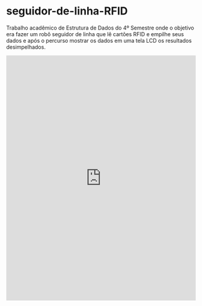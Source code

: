 # seguidor-de-linha-RFID
Trabalho acadêmico de Estrutura de Dados do 4º Semestre onde o objetivo era fazer um robô seguidor de linha que lê cartões RFID e empilhe seus dados e após o percurso mostrar os dados em uma tela LCD os resultados desimpelhados.


<iframe src="https://www.linkedin.com/embed/feed/update/urn:li:ugcPost:6599352730144260097" height="651" width="504" frameborder="0" allowfullscreen="" title="Embedded post"></iframe>
